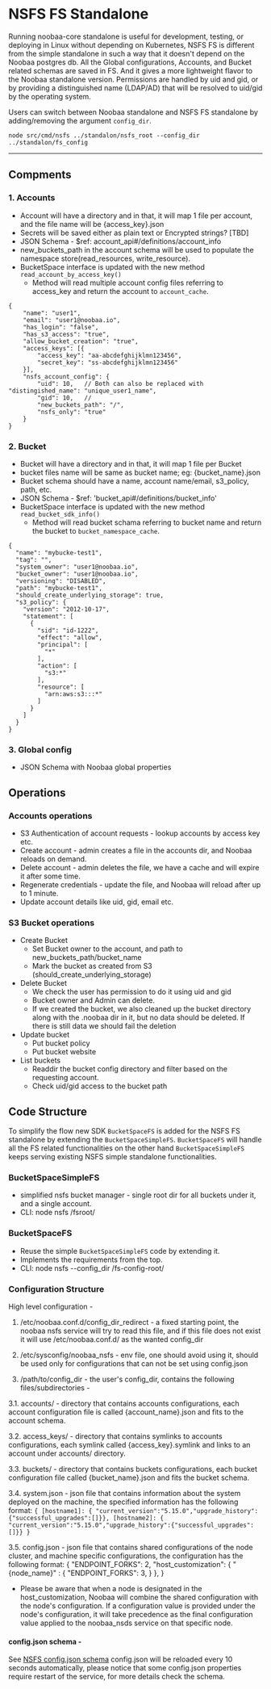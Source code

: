 # NSFS FS Standalone

Running noobaa-core standalone is useful for development, testing, or deploying in Linux without depending on Kubernetes, NSFS FS is different from the simple standalone in such a way that it doesn't depend on the Noobaa postgres db. All the Global configurations, Accounts, and Bucket related schemas are saved in FS. And it gives a more lightweight flavor to the Noobaa standalone version. Permissions are handled by uid and gid, or by providing a distinguished name (LDAP/AD) that will be resolved to uid/gid by the operating system.

Users can switch between Noobaa standalone and NSFS FS standalone by adding/removing the argument `config_dir`.

```
node src/cmd/nsfs ../standalon/nsfs_root --config_dir ../standalon/fs_config

```

---

## Compments

### 1. Accounts

- Account will have a directory and in that, it will map 1 file per account, and the file name will be {access_key}.json
- Secrets will be saved either as plain text or Encrypted strings? [TBD]
- JSON Schema - $ref: account_api#/definitions/account_info
- new_buckets_path in the account schema will be used to populate the namespace store(read_resources, write_resource).
- BucketSpace interface is updated with the new method `read_account_by_access_key()`
    - Method will read multiple account config files referring to access_key and return the account to `account_cache`.

```
{
	"name": "user1",
	"email": "user1@noobaa.io",
	"has_login": "false",
	"has_s3_access": "true",
    "allow_bucket_creation": "true",
	"access_keys": [{
		"access_key": "aa-abcdefghijklmn123456",
		"secret_key": "ss-abcdefghijklmn123456"
	}],
	"nsfs_account_config": {
		"uid": 10,   // Both can also be replaced with "distingished_name": "unique_user1_name",
		"gid": 10,   // 
 		"new_buckets_path": "/",
		"nsfs_only": "true"
	}
}
```

### 2. Bucket

- Bucket will have a directory and in that, it will map 1 file per Bucket
- bucket files name will be same as bucket name; eg: {bucket_name}.json
- Bucket schema should have a name, account name/email, s3_policy, path, etc.
- JSON Schema - $ref: 'bucket_api#/definitions/bucket_info'
- BucketSpace interface is updated with the new method `read_bucket_sdk_info()`
    - Method will read bucket schama referring to bucket name and return the bucket to `bucket_namespace_cache`.

```
{
  "name": "mybucke-test1",
  "tag": "",
  "system_owner": "user1@noobaa.io",
  "bucket_owner": "user1@noobaa.io",
  "versioning": "DISABLED",
  "path": "mybucke-test1",
  "should_create_underlying_storage": true,
  "s3_policy": {
    "version": "2012-10-17",
    "statement": [
      {
        "sid": "id-1222",
        "effect": "allow",
        "principal": [
          "*"
        ],
        "action": [
          "s3:*"
        ],
        "resource": [
          "arn:aws:s3:::*"
        ]
      }
    ]
  }
}
```

### 3. Global config

 - JSON Schema with Noobaa global properties

## Operations

### Accounts operations

- S3 Authentication of account requests - lookup accounts by access key etc.
- Create account - admin creates a file in the accounts dir, and Noobaa reloads on demand.
- Delete account - admin deletes the file, we have a cache and will expire it after some time.
- Regenerate credentials - update the file, and Noobaa will reload after up to 1 minute.
- Update account details like uid, gid, email etc.

### S3 Bucket operations

- Create Bucket
    - Set Bucket owner to the account, and path to new_buckets_path/bucket_name
    - Mark the bucket as created from S3 (should_create_underlying_storage)
- Delete Bucket
    - We check the user has permission to do it using uid and gid
    - Bucket owner and Admin can delete.
    - If we created the bucket, we also cleaned up the bucket directory along with the .noobaa dir in it, but no data should be deleted. If there is still data we should fail the deletion
- Update bucket
    - Put bucket policy
    - Put bucket website
- List buckets
    - Readdir the bucket config directory and filter based on the requesting account.
    - Check uid/gid access to the bucket path

## Code Structure
To simplify the flow new SDK `BucketSpaceFS` is added for the NSFS FS standalone by extending the `BucketSpaceSimpleFS`. `BucketSpaceFS` will handle all the FS related functionalities on the other hand `BucketSpaceSimpleFS` keeps serving existing NSFS simple standalone functionalities.

### BucketSpaceSimpleFS
- simplified nsfs bucket manager - single root dir for all buckets under it, and a single account.
- CLI: node nsfs /fsroot/

### BucketSpaceFS
- Reuse the simple `BucketSpaceSimpleFS` code by extending it.
- Implements the requirements from the top.
- CLI: node nsfs --config_dir /fs-config-root/


### Configuration Structure

High level configuration - 

1. /etc/noobaa.conf.d/config_dir_redirect - a fixed starting point, the noobaa nsfs service will try to read this file, and if this file does not exist it will use /etc/noobaa.conf.d/ as the wanted config_dir

2. /etc/sysconfig/noobaa_nsfs - env file, one should avoid using it, should be used only for configurations that can not be set using config.json

3. /path/to/config_dir - the user's config_dir, contains the following files/subdirectories - 

3.1. accounts/ - directory that contains accounts configurations, each account configuration file is called {account_name}.json and fits to the account schema.

3.2. access_keys/ - directory that contains symlinks to accounts configurations, each symlink called {access_key}.symlink and links to an account under accounts/ directory.

3.3. buckets/ - directory that contains buckets configurations, each bucket configuration file called {bucket_name}.json and fits the bucket schema.

3.4. system.json - json file that contains information about the system deployed on the machine, the specified information has the following format: 
`{ [hostname1]: { "current_version":"5.15.0","upgrade_history":{"successful_upgrades":[]}},
   [hostname2]: { "current_version":"5.15.0","upgrade_history":{"successful_upgrades":[]}}
}` 

3.5. config.json - json file that contains shared configurations of the node cluster, and machine specific configurations, the configuration has the following format: 
{
	"ENDPOINT_FORKS": 2,
  "host_customization": {
    "{node_name}" : {
      "ENDPOINT_FORKS": 3, 
    }
  },
}

* Please be aware that when a node is designated in the host_customization, Noobaa will combine the shared configuration with the node's configuration. If a configuration value is provided under the node's configuration, it will take precedence as the final configuration value applied to the noobaa_nsds service on that specific node.

#### config.json schema - 
See [NSFS config.json schema](https://github.com/noobaa/noobaa-core/src/server/object_services/schemas/nsfs_config_schema.js)
config.json will be reloaded every 10 seconds automatically, please notice that some config.json properties require restart of the service, for more details check the schema.
